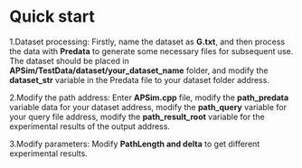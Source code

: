 # Quick start

1.Dataset processing: Firstly, name the dataset as **G.txt**, and then process the data with **Predata** to generate some necessary files for subsequent use. The dataset should be placed in **APSim/TestData/dataset/your_dataset_name** folder, and modify the **dataset_str** variable in the Predata file to your dataset folder address.

2.Modify the path address: Enter **APSim.cpp** file, modify the **path_predata** variable data for your dataset address, modify the **path_query** variable for your query file address, modify the **path_result_root** variable for the experimental results of the output address.

3.Modify parameters: Modify **PathLength and delta** to get different experimental results.

